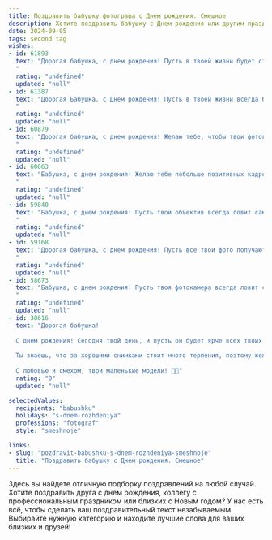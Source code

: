 ```yaml
---
title: Поздравить бабушку фотографа c Днем рождения. Смешное
description: Хотите поздравить бабушку c Днем рождения или другим праздником? Наш ИИ создаст незабываемое поздравление, а вы обязательно выделитесь среди других.  
date: 2024-09-05
tags: second tag
wishes:
- id: 61893
  text: "Дорогая бабушка, с днем рождения! Пусть в твоей жизни будет столько же ярких и запоминающихся кадров, сколько ты сделала за свою карьеру фотографа! Желаем тебе, чтобы в твоем объективе всегда были только счастливые моменты, а на лице - лучезарная улыбка!
  "
  rating: "undefined"
  updated: "null"
- id: 61387
  text: "Дорогая Бабушка, с Днем рождения! Пусть в твоей жизни всегда будет достаточно света, чтобы снимать самые яркие моменты, а твои фотоальбомы  переполнятся  смехом и радостью!
  "
  rating: "undefined"
  updated: "null"
- id: 60879
  text: "Дорогая бабушка, с днем рождения! Желаю тебе, чтобы твои фотографии всегда получались яркими и запоминающимися, как твои снимки, а жизнь была полна радостных моментов, которые ты с удовольствием запечатлеешь в памяти! 😉
  "
  rating: "undefined"
  updated: "null"
- id: 60063
  text: "Бабушка, с днем рождения! Желаю тебе побольше позитивных кадров, ярких эмоций и чтобы твоя фотокамера всегда была заряжена на 100% — на случай, если вдруг запечатлеть нужно будет не только внуков, но и очередную порцию тортика! 😄🎂
  "
  rating: "undefined"
  updated: "null"
- id: 59840
  text: "Бабушка, с днем рождения! Пусть твой объектив всегда ловит самые яркие моменты жизни, а фотоаппарат никогда не разряжается, как и твое чувство юмора!
  "
  rating: "undefined"
  updated: "null"
- id: 59168
  text: "Дорогая бабушка, с днем рождения! Пусть все твои фото получаются такими же яркими и запоминающимися, как ты сама! И пусть в твоей жизни будет столько же кадров счастья, сколько ты сделала за свою карьеру фотографа!
  "
  rating: "undefined"
  updated: "null"
- id: 58673
  text: "Бабушка, с днем рождения! Пусть твоя фотокамера всегда ловит самые яркие моменты жизни, а объектив видит только красоту!  И пусть твой фотоальбом будет полон не только снимками, но и добрыми воспоминаниями! 😉
  "
  rating: "undefined"
  updated: "null"
- id: 38616
  text: "Дорогая бабушка!
  
  С днем рождения! Сегодня твой день, и пусть он будет ярче всех твоих лучших кадров! Пусть жизнь улыбается тебе так же, как ты улыбаешься на своих фотографиях, а каждый миг будет запечатлен с идеальным фокусом счастья!
  
  Ты знаешь, что за хорошими снимками стоит много терпения, поэтому желаем тебе терпения на каждую бабушкину \"фотосессию\", когда внучата будут позировать! Пусть каждый новый год будет как фильтр — наполняй его яркими цветами, а ненужные моменты вырезай, как лишние детали на снимках!
  
  С любовью и смехом, твои маленькие модели! 📸🎉"
  rating: "0"
  updated: "null"

selectedValues:
  recipients: "babushku"
  holidays: "s-dnem-rozhdeniya"
  professions: "fotograf"
  style: "smeshnoje"

links:
- slug: "pozdravit-babushku-s-dnem-rozhdeniya-smeshnoje"
  title: "Поздравить бабушку c Днем рождения. Смешное"
---
```


Здесь вы найдете отличную подборку поздравлений на любой случай. 
Хотите поздравить друга с днём рождения, коллегу с профессиональным праздником или близких с Новым годом? У нас есть всё, чтобы сделать ваш поздравительный текст незабываемым. Выбирайте нужную категорию и находите лучшие слова для ваших близких и друзей!
